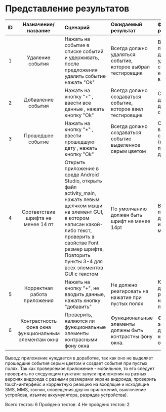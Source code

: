 
# Представление результатов

| ID | Назначение/название | Сценарий | Ожидаемый результат | Фактический результат | Оценка |
|:---:|:---:|:---|:---|:---|:---|
|1|Удаление события|Нажать на событие в списке событий и удерживать, после предложения удалить событие нажать "Ok"|Всегда должно удаляться событие, которое выбрал тестировщик|В данном приложении действительно удаляется событие, которое было выбрано.|passed|
|2|Добавление события|Нажать на кнопку "+" , ввести все данные , нажать кнопку "Ok"|Всегда должно создаваться событие, которое ввел тестировщик|Событие действительно добавляется в список|passed|
|3|Прошедшее событие|Нажать на кнопку "+" , ввести прошедшую дату , нажать кнопку "Ok"|Всегда должно создаваться событие выделенное серым цветом|Событие не выделяется серым цветом (при вводе прошедшей даты)|failed|
|4|Соответствие шрифта не менее 14 пт|Открыть приложение в среде Android Studio, открыть файл activity_main, нажать левым щелчком мыши на элемент GUI, в котором написан какой-либо текст, проверить в свойстве Font размер шрифта, Повторить пункты 3-4 для всех элементов GUI с текстом|По умолчанию должен быть шрифт не менее 14pt|Все текстовые поля действительно имеют шрифт не менее 14 pt|passed|
|5|Корректная работа приложения|Нажать на кнопку "+", не вводить данные, нажать кнопку "добавить"|Не должно реагировать на нажатие при пустых полях|Кнопка действительно реагирует на нажатие при пустых полях|failed|
|6|Контрастность фона окна функциональным элементам окна|Проверить, являются ли функциональные элементы контрасными фону окна|Функциональные элементы должны быть контрастны фону окна.|Функциональные элементы действительно контрастны фону окна|passed|

Вывод: приложение нуждается в доработке, так как оно не выделяет прошедшие события серым цветом и создает события при пустых полях. Так как проверяемое приложение - мобильное, то его следует проверить по следующим пунктам: запуск приложения на разных версиях андроида с разными размерами экрана андроида, проверить touch-интерфейс и корректную реакцию на входящие и исходящие SMS, MMS, звонки, оповещения других приложений, выключение устройсва, изъятие аккумулятора, разрядка устройства). 

Всего тестов: 6
Пройдено тестов: 4
Не пройдено тестов: 2
